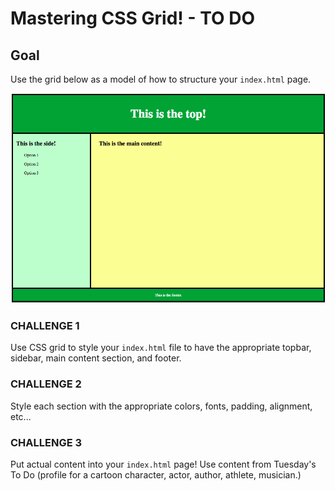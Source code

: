 # Mastering CSS Grid! - TO DO

## Goal
Use the grid below as a model of how to structure your `index.html` page.

![profile grid](profile-grid.png)

### CHALLENGE 1
Use CSS grid to style your `index.html` file to have the appropriate topbar, sidebar, main content section, and footer. 

### CHALLENGE 2
Style each section with the appropriate colors, fonts, padding, alignment, etc...

### CHALLENGE 3
Put actual content into your `index.html` page! Use content from Tuesday's To Do (profile for a cartoon character, actor, author, athlete, musician.)